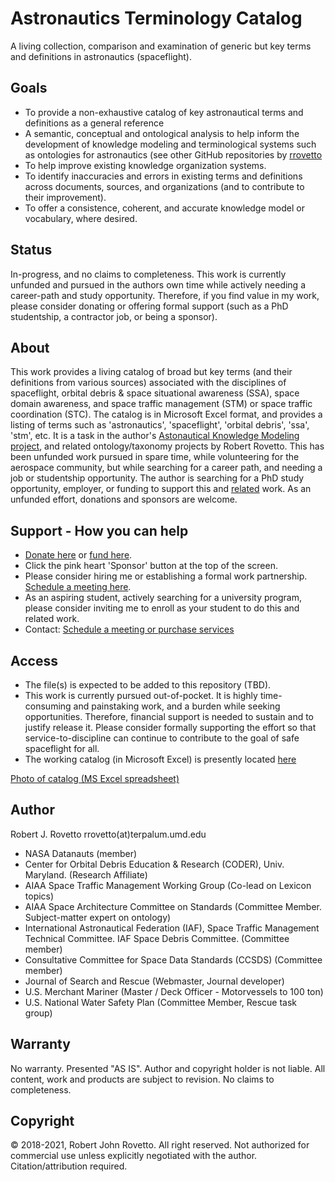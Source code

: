 # Astronautics Terminology Catalog
A living collection, comparison and examination of generic but key terms and definitions in astronautics (spaceflight).

## Goals
- To provide a non-exhaustive catalog of key astronautical terms and definitions as a general reference
- A semantic, conceptual and ontological analysis to help inform the development of knowledge modeling and terminological systems such as ontologies for astronautics (see other GitHub repositories by [rrovetto](https://github.com/rrovetto)
- To help improve existing knowledge organization systems.
- To identify inaccuracies and errors in existing terms and definitions across documents, sources, and organizations (and to contribute to their improvement).
- To offer a consistence, coherent, and accurate knowledge model or vocabulary, where desired. 

## Status
In-progress, and no claims to completeness.
This work is currently unfunded and pursued in the authors own time while actively needing a career-path and study opportunity. 
Therefore, if you find value in my work, please consider donating or offering formal support (such as a PhD studentship, a contractor job, or being a sponsor).

## About
This work provides a living catalog of broad but key terms (and their definitions from various sources) associated with the disciplines of spaceflight, orbital debris & space situational awareness (SSA), space domain awareness, and space traffic management (STM) or space traffic coordination (STC). The catalog is in Microsoft Excel format, and provides a listing of terms such as 'astronautics', 'spaceflight', 'orbital debris', 'ssa', 'stm', etc. It is a task in the author's [Astonautical Knowledge Modeling project](https://purl.org/space-ontology), and related ontology/taxonomy projects by Robert Rovetto. This has been unfunded work pursued in spare time, while volunteering for the aerospace community, but while searching for a career path, and needing a job or studentship opportunity. The author is searching for a PhD study opportunity, employer, or funding to support this and [related](https://ontospace.wordpress.com) work. As an unfunded effort, donations and sponsors are welcome. 

## Support - How you can help
* [Donate here](https://tinyurl.com/y9qegjsh) or [fund here](https://gogetfunding.com/knowledge-organization-services-ontology-terminology-metadata-concept-analysis/). 
* Click the pink heart 'Sponsor' button at the top of the screen.
* Please consider hiring me or establishing a formal work partnership. [Schedule a meeting here](http://my.setmore.com/bookingpage/f18db686-98bb-41dd-9097-35218b2a1091/services/sb83f723d7838e4484783cc5a1c675f0e6eedf99d).
* As an aspiring student, actively searching for a university program, please consider inviting me to enroll as your student to do this and related work.
* Contact: [Schedule a meeting or purchase services](https://knowledgemodeling.setmore.com/)

## Access
- The file(s) is expected to be added to this repository (TBD).
- This work is currently pursued out-of-pocket. It is highly time-consuming and painstaking work, and a burden while seeking opportunities. Therefore, financial support is needed to sustain and to justify release it. Please consider formally supporting the effort so that service-to-discipline can continue to contribute to the goal of safe spaceflight for all. 
- The working catalog (in Microsoft Excel) is presently located [here](https://drive.google.com/file/d/1VxThyvuY_VzVl_VNan9cqTsdI6NrYWgX/view?usp=sharing)

[Photo of catalog (MS Excel spreadsheet)](https://raw.githubusercontent.com/rrovetto/Astronautics-Terminology/master/photos/Pic_AstronauticalCatalog1.JPG)


## Author
Robert J. Rovetto
rrovetto(at)terpalum.umd.edu
* NASA Datanauts (member)
* Center for Orbital Debris Education & Research (CODER), Univ. Maryland. (Research Affiliate)
* AIAA Space Traffic Management Working Group (Co-lead on Lexicon topics)
* AIAA Space Architecture Committee on Standards (Committee Member. Subject-matter expert on ontology)
* International Astronautical Federation (IAF), Space Traffic Management Technical Committee. IAF Space Debris Committee. (Committee member)
* Consultative Committee for Space Data Standards (CCSDS) (Committee member)
* Journal of Search and Rescue (Webmaster, Journal developer)
* U.S. Merchant Mariner (Master / Deck Officer - Motorvessels to 100 ton)
* U.S. National Water Safety Plan (Committee Member, Rescue task group)

## Warranty
No warranty. Presented "AS IS". Author and copyright holder is not liable.
All content, work and products are subject to revision. No claims to completeness. 

## Copyright
© 2018-2021, Robert John Rovetto. All right reserved.
Not authorized for commercial use unless explicitly negotiated with the author. Citation/attribution required.

